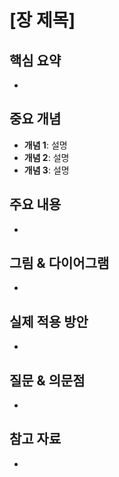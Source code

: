# [장 제목]

## 핵심 요약

<!-- 이 장의 핵심 내용을 3-5줄로 간략하게 요약 -->
-

## 중요 개념

<!-- 이 장에서 가장 중요한 개념들을 나열 -->

- **개념 1**: 설명
- **개념 2**: 설명
- **개념 3**: 설명

## 주요 내용

<!-- 중요한 세부 내용을 자유롭게 기록 -->
-

## 그림 & 다이어그램

<!-- 책에 있는 중요한 그림이나 다이어그램을 간단히 설명 -->
-

## 실제 적용 방안

<!-- 이 내용을 실무에 어떻게 적용할 수 있을지 -->
-

## 질문 & 의문점

<!-- 추가로 알아봐야 할 내용이나 의문점 -->
-

## 참고 자료

<!-- 관련된 추가 자료 -->
-
